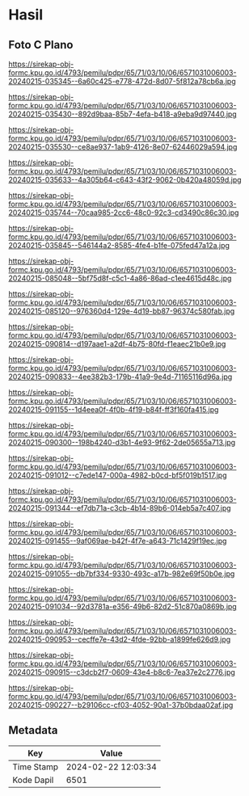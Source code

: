 # Hasil

## Foto C Plano

https://sirekap-obj-formc.kpu.go.id/4793/pemilu/pdpr/65/71/03/10/06/6571031006003-20240215-035345--6a60c425-e778-472d-8d07-5f812a78cb6a.jpg

https://sirekap-obj-formc.kpu.go.id/4793/pemilu/pdpr/65/71/03/10/06/6571031006003-20240215-035430--892d9baa-85b7-4efa-b418-a9eba9d97440.jpg

https://sirekap-obj-formc.kpu.go.id/4793/pemilu/pdpr/65/71/03/10/06/6571031006003-20240215-035530--ce8ae937-1ab9-4126-8e07-62446029a594.jpg

https://sirekap-obj-formc.kpu.go.id/4793/pemilu/pdpr/65/71/03/10/06/6571031006003-20240215-035633--4a305b64-c643-43f2-9062-0b420a48059d.jpg

https://sirekap-obj-formc.kpu.go.id/4793/pemilu/pdpr/65/71/03/10/06/6571031006003-20240215-035744--70caa985-2cc6-48c0-92c3-cd3490c86c30.jpg

https://sirekap-obj-formc.kpu.go.id/4793/pemilu/pdpr/65/71/03/10/06/6571031006003-20240215-035845--546144a2-8585-4fe4-b1fe-075fed47a12a.jpg

https://sirekap-obj-formc.kpu.go.id/4793/pemilu/pdpr/65/71/03/10/06/6571031006003-20240215-085048--5bf75d8f-c5c1-4a86-86ad-c1ee4615d48c.jpg

https://sirekap-obj-formc.kpu.go.id/4793/pemilu/pdpr/65/71/03/10/06/6571031006003-20240215-085120--976360d4-129e-4d19-bb87-96374c580fab.jpg

https://sirekap-obj-formc.kpu.go.id/4793/pemilu/pdpr/65/71/03/10/06/6571031006003-20240215-090814--d197aae1-a2df-4b75-80fd-f1eaec21b0e9.jpg

https://sirekap-obj-formc.kpu.go.id/4793/pemilu/pdpr/65/71/03/10/06/6571031006003-20240215-090833--4ee382b3-179b-41a9-9e4d-71165116d96a.jpg

https://sirekap-obj-formc.kpu.go.id/4793/pemilu/pdpr/65/71/03/10/06/6571031006003-20240215-091155--1d4eea0f-4f0b-4f19-b84f-ff3f160fa415.jpg

https://sirekap-obj-formc.kpu.go.id/4793/pemilu/pdpr/65/71/03/10/06/6571031006003-20240215-090300--198b4240-d3b1-4e93-9f62-2de05655a713.jpg

https://sirekap-obj-formc.kpu.go.id/4793/pemilu/pdpr/65/71/03/10/06/6571031006003-20240215-091012--c7ede147-000a-4982-b0cd-bf5f019b1517.jpg

https://sirekap-obj-formc.kpu.go.id/4793/pemilu/pdpr/65/71/03/10/06/6571031006003-20240215-091344--ef7db71a-c3cb-4b14-89b6-014eb5a7c407.jpg

https://sirekap-obj-formc.kpu.go.id/4793/pemilu/pdpr/65/71/03/10/06/6571031006003-20240215-091455--9af069ae-b42f-4f7e-a643-71c1429f19ec.jpg

https://sirekap-obj-formc.kpu.go.id/4793/pemilu/pdpr/65/71/03/10/06/6571031006003-20240215-091055--db7bf334-9330-493c-a17b-982e69f50b0e.jpg

https://sirekap-obj-formc.kpu.go.id/4793/pemilu/pdpr/65/71/03/10/06/6571031006003-20240215-091034--92d3781a-e356-49b6-82d2-51c870a0869b.jpg

https://sirekap-obj-formc.kpu.go.id/4793/pemilu/pdpr/65/71/03/10/06/6571031006003-20240215-090953--cecffe7e-43d2-4fde-92bb-a1899fe626d9.jpg

https://sirekap-obj-formc.kpu.go.id/4793/pemilu/pdpr/65/71/03/10/06/6571031006003-20240215-090915--c3dcb2f7-0609-43e4-b8c6-7ea37e2c2776.jpg

https://sirekap-obj-formc.kpu.go.id/4793/pemilu/pdpr/65/71/03/10/06/6571031006003-20240215-090227--b29106cc-cf03-4052-90a1-37b0bdaa02af.jpg


## Metadata

| Key        | Value               |
| ---------- | ------------------- |
| Time Stamp | 2024-02-22 12:03:34 |
| Kode Dapil | 6501                |



